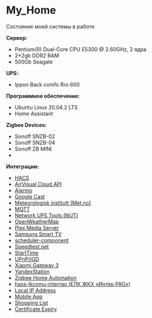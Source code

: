 # My_Home
Состояние моей системы
в работе

**Сервер:**

 - Pentium(R) Dual-Core CPU E5300 @ 2.60GHz, 2 ядра
 - 2*2gb DDR2 RAM
 - 500Gb Seagate

**UPS:**
 - Ippon Back comfo Rro 600

**Программное обеспечение:** 

 - Ubuntu Linux 20.04.2 LTS
 - Home Assistant

**Zigbee Devices:**
 - Sonoff SNZB-02
 - Sonoff SNZB-04
 - Sonoff ZB MINI
 - 

**Интеграции:**

 - [HACS](https://hacs.xyz/docs/installation/installation)
 - [AirVisual Cloud API](https://www.home-assistant.io/integrations/airvisual)
 - [Alarmo](https://github.com/nielsfaber/alarmo)
 - [Google Cast](https://www.home-assistant.io/integrations/cast)
 - [Meteorologisk institutt (Met.no)](https://www.home-assistant.io/integrations/met)
 - [MQTT](https://www.home-assistant.io/integrations/mqtt)
 - [Network UPS Tools (NUT)](https://www.home-assistant.io/integrations/nut)
 - [OpenWeatherMap](https://www.home-assistant.io/integrations/openweathermap)
 - [Plex Media Server](https://www.home-assistant.io/integrations/plex)
 - [Samsung Smart TV](https://www.home-assistant.io/integrations/samsungtv)
 - [scheduler-component](https://github.com/nielsfaber/scheduler-component)
 - [Speedtest.net](https://www.home-assistant.io/integrations/speedtestdotnet)
 - [StartTime](https://github.com/AlexxIT/StartTime)
 - [UPnP/IGD](https://www.home-assistant.io/integrations/upnp)
 - [Xiaomi Gateway 3](https://github.com/AlexxIT/XiaomiGateway3)
 - [YandexStation](https://github.com/AlexxIT/YandexStation)
 - [Zigbee Home Automation](https://www.home-assistant.io/integrations/zha)
 - [hass-lkcomu-interrao (ЕЛК ЖКХ «Интер РАО»)](https://github.com/alryaz/hass-lkcomu-interrao)
 - [Local IP Address](https://www.home-assistant.io/integrations/local_ip)
 - [Mobile App](https://www.home-assistant.io/integrations/mobile_app)
 - [Shopping List](https://www.home-assistant.io/integrations/shopping_list)
 - [Certificate Expiry](https://www.home-assistant.io/integrations/cert_expiry)





